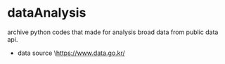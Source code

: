 # dataAnalysis

archive python codes that made for analysis broad data from public data api.

* data source
\https://www.data.go.kr/
